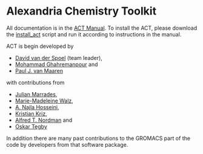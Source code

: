 Alexandria Chemistry Toolkit
============================

All documentation is in the [ACT Manual](https://github.com/dspoel/ACT/blob/main/doc/ACT_Manual.pdf).
To install the ACT, please download the [install_act](https://github.com/dspoel/ACT/blob/main/src/act/python/install_act) script and run it according to instructions in the manual.

ACT is begin developed by

+ [David van der Spoel](https://github.com/dspoel) (team leader),
+ [Mohammad Ghahremanpour](https://github.com/mmghahremanpour) and
+ [Paul J. van Maaren](https://github.com/maaren)

with contributions from

+ [Julian Marrades](https://github.com/jCodingStuff),
+ [Marie-Madeleine Walz](https://github.com/MMW1),
+ [A. Najla Hosseini](https://github.com/najla23),
+ [Kristian Kriz](https://github.com/kkriz26),
+ [Alfred T. Nordman](https://github.com/pastaalfredo) and
+ [Oskar Tegby](https://github.com/OskarTegby)

In addition there are many past contributions to the GROMACS part of the code by developers from that software package.


